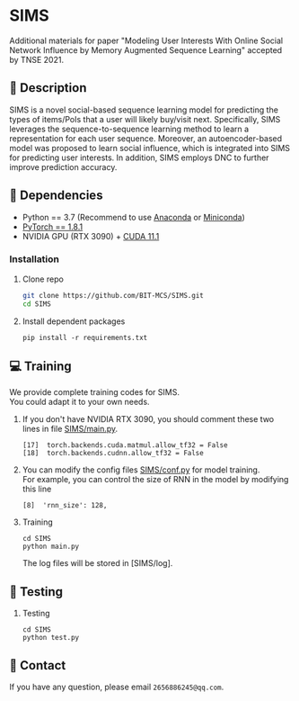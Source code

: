 # SIMS
Additional materials for paper "Modeling User Interests With Online Social Network Influence by Memory Augmented Sequence Learning" accepted by TNSE 2021.
## :page_facing_up: Description
SIMS is a novel social-based sequence learning model for predicting the types of items/PoIs that a user will likely buy/visit next.
Specifically, SIMS leverages the sequence-to-sequence learning method to learn a representation for each user sequence.
Moreover, an autoencoder-based model was proposed to learn social influence, which is integrated into SIMS for predicting user interests.
In addition, SIMS employs DNC to further improve prediction accuracy.
## :wrench: Dependencies
- Python == 3.7 (Recommend to use [Anaconda](https://www.anaconda.com/download/#linux) or [Miniconda](https://docs.conda.io/en/latest/miniconda.html))
- [PyTorch == 1.8.1](https://pytorch.org/)
- NVIDIA GPU (RTX 3090) + [CUDA 11.1](https://developer.nvidia.com/cuda-downloads)
### Installation
1. Clone repo
    ```bash
    git clone https://github.com/BIT-MCS/SIMS.git
    cd SIMS
    ```
2. Install dependent packages
    ```
    pip install -r requirements.txt
    ```
## :computer: Training

We provide complete training codes for SIMS.<br>
You could adapt it to your own needs.

1. If you don't have NVIDIA RTX 3090, you should comment these two lines in file
[SIMS/main.py](https://github.com/BIT-MCS/SIMS/main.py).
	```
	[17]  torch.backends.cuda.matmul.allow_tf32 = False
	[18]  torch.backends.cudnn.allow_tf32 = False
	```
2. You can modify the config files 
[SIMS/conf.py](https://github.com/BIT-MCS/SIMS/conf.py) for model training.<br>
For example, you can control the size of RNN in the model by modifying this line
	```
	[8]  'rnn_size': 128,
	```
3. Training
	```
	cd SIMS
	python main.py
	```
	The log files will be stored in [SIMS/log].
## :checkered_flag: Testing
1. Testing
	```
	cd SIMS
	python test.py
	```
## :e-mail: Contact

If you have any question, please email `2656886245@qq.com`.
